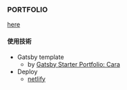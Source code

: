 ### PORTFOLIO
[here](https://gifted-roentgen-069e70.netlify.com/)

#### 使用技術
- Gatsby template
  - by [Gatsby Starter Portfolio: Cara](https://github.com/LekoArts/gatsby-themes/tree/master/themes/gatsby-theme-cara)
- Deploy
  - [netlify](https://app.netlify.com/)